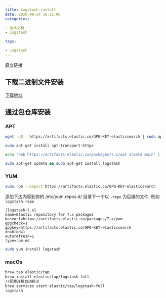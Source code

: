```yaml
---
title: Logstash-install
date: 2020-09-24 16:21:06
categories:

- 技术文档
- Logstash

tags:

- Logstash
---
```

[原文链接](https://www.elastic.co/guide/en/logstash/current/installing-logstash.html)

## 下载二进制文件安装

[下载地址](https://www.elastic.co/downloads/logstash)

## 通过包仓库安装

### APT

```bash
wget -qO - https://artifacts.elastic.co/GPG-KEY-elasticsearch | sudo apt-key add -

sudo apt-get install apt-transport-https

echo "deb https://artifacts.elastic.co/packages/7.x/apt stable main" | sudo tee -a /etc/apt/sources.list.d/elastic-7.x.list

sudo apt-get update && sudo apt-get install logstash
```

### YUM

```bash
sudo rpm --import https://artifacts.elastic.co/GPG-KEY-elasticsearch

```

<!-- more -->

添加下边内容到你的 /etc/yum.repos.d/ 目录下一个以 `.repo` 为后缀的文件, 例如 `logstash.repo`

```config
[logstash-7.x]
name=Elastic repository for 7.x packages
baseurl=https://artifacts.elastic.co/packages/7.x/yum
gpgcheck=1
gpgkey=https://artifacts.elastic.co/GPG-KEY-elasticsearch
enabled=1
autorefresh=1
type=rpm-md
```

```bash
sudo yum install logstash
```

### macOs

```bash
brew tap elastic/tap
brew install elastic/tap/logstash-full
//配置开机自动启动
brew services start elastic/tap/logstash-full
logstash
```
